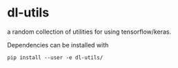 # dl-utils

a random collection of utilities for using tensorflow/keras.


Dependencies can be installed with

```
pip install --user -e dl-utils/
```
